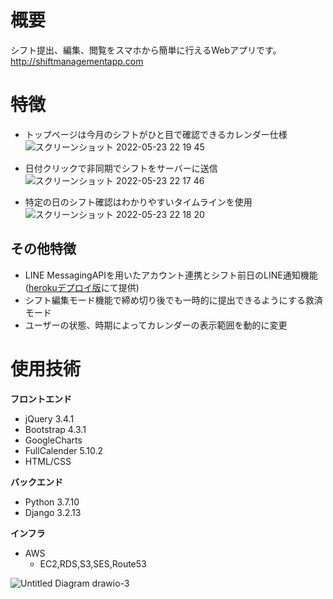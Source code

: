 # 概要
シフト提出、編集、閲覧をスマホから簡単に行えるWebアプリです。  
http://shiftmanagementapp.com  
# 特徴
- トップページは今月のシフトがひと目で確認できるカレンダー仕様
![スクリーンショット 2022-05-23 22 19 45](https://user-images.githubusercontent.com/66234583/169828627-0a3dbe51-1366-47b6-90d1-c879243eb278.png)  
  
- 日付クリックで非同期でシフトをサーバーに送信
![スクリーンショット 2022-05-23 22 17 46](https://user-images.githubusercontent.com/66234583/169828931-9b50eb76-82c1-4fe0-ad03-82edeca34d52.png)  
  
- 特定の日のシフト確認はわかりやすいタイムラインを使用
![スクリーンショット 2022-05-23 22 18 20](https://user-images.githubusercontent.com/66234583/169828999-808f107d-e428-4fc6-b665-2b2036b0b669.png)  
## その他特徴
- LINE MessagingAPIを用いたアカウント連携とシフト前日のLINE通知機能([herokuデプロイ版](https://github.com/taku-y-9308/ShiftManagementApp-heroku)にて提供)
- シフト編集モード機能で締め切り後でも一時的に提出できるようにする救済モード
- ユーザーの状態、時期によってカレンダーの表示範囲を動的に変更
# 使用技術
**フロントエンド**
- jQuery 3.4.1
- Bootstrap 4.3.1
- GoogleCharts
- FullCalender 5.10.2
- HTML/CSS
  
**バックエンド**
- Python 3.7.10
- Django 3.2.13
  
**インフラ**
- AWS
    - EC2,RDS,S3,SES,Route53

![Untitled Diagram drawio-3](https://user-images.githubusercontent.com/66234583/167246404-5c10f21c-5aaf-4b73-a249-9cefec10d226.svg)